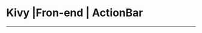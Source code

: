 Kivy |Fron-end | ActionBar
=======================




-----------------------------------------------------------------------------------------------------